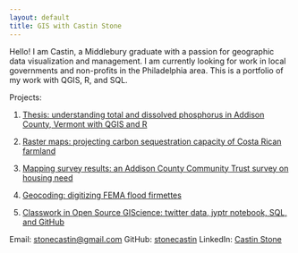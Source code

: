 ```yaml
---
layout: default
title: GIS with Castin Stone
---
```


Hello!
I am Castin, a Middlebury graduate with a passion for geographic data visualization and management.
I am currently looking for work in local governments and non-profits in the Philadelphia area.
This is a portfolio of my work with QGIS, R, and SQL.

  Projects:
1. [Thesis: understanding total and dissolved phosphorus in Addison County, Vermont with QGIS and R](Thesis.md)


2. [Raster maps: projecting carbon sequestration capacity of Costa Rican farmland](Rastermaps.md)


3. [Mapping survey results: an Addison County Community Trust survey on housing need](Mappingsurveyresults.md)


4. [Geocoding: digitizing FEMA flood firmettes](Geocoding.md)


5. [Classwork in Open Source GIScience: twitter data, jyptr notebook, SQL, and GitHub](open-giscience.md)

Email: [stonecastin@gmail.com](stonecastin@gmail.com)
GitHub: [stonecastin](https://github.com/stonecastin)
LinkedIn: [Castin Stone](https://www.linkedin.com/in/castin-stone-32454a1ab/)
